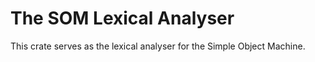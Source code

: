 The SOM Lexical Analyser
========================

This crate serves as the lexical analyser for the Simple Object Machine.
